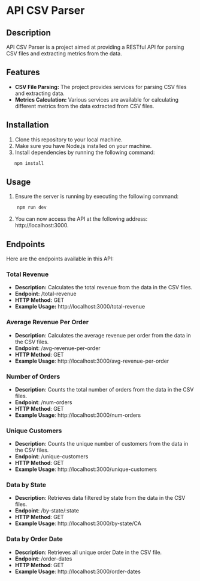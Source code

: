 # API CSV Parser

## Description
API CSV Parser is a project aimed at providing a RESTful API for parsing CSV files and extracting metrics from the data.

## Features
- **CSV File Parsing:** The project provides services for parsing CSV files and extracting data.
- **Metrics Calculation:** Various services are available for calculating different metrics from the data extracted from CSV files.

## Installation
1. Clone this repository to your local machine.
2. Make sure you have Node.js installed on your machine.
3. Install dependencies by running the following command:
```bash
   npm install
```
## Usage
1. Ensure the server is running by executing the following command:
```bash
    npm run dev
```
2. You can now access the API at the following address: http://localhost:3000.

## Endpoints
Here are the endpoints available in this API:

### Total Revenue
- **Description:** Calculates the total revenue from the data in the CSV files.
- **Endpoint:** /total-revenue
- **HTTP Method:** GET
- **Example Usage:** http://localhost:3000/total-revenue

### Average Revenue Per Order
- **Description**: Calculates the average revenue per order from the data in the CSV files.
- **Endpoint**: /avg-revenue-per-order
- **HTTP Method**: GET
- **Example Usage**: http://localhost:3000/avg-revenue-per-order

### Number of Orders
- **Description**: Counts the total number of orders from the data in the CSV files.
- **Endpoint**: /num-orders
- **HTTP Method**: GET
- **Example Usage**: http://localhost:3000/num-orders

### Unique Customers
- **Description**: Counts the unique number of customers from the data in the CSV files.
- **Endpoint**: /unique-customers
- **HTTP Method**: GET
- **Example Usage**: http://localhost:3000/unique-customers

### Data by State
- **Description**: Retrieves data filtered by state from the data in the CSV files.
- **Endpoint**: /by-state/:state
- **HTTP Method**: GET
- **Example Usage**: http://localhost:3000/by-state/CA

### Data by Order Date
- **Description**: Retrieves all unique order Date in the CSV file.
- **Endpoint**: /order-dates
- **HTTP Method**: GET
- **Example Usage**: http://localhost:3000/order-dates

